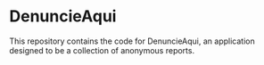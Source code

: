 # DenuncieAqui
This repository contains the code for DenuncieAqui, an application designed to be a collection of anonymous reports.
